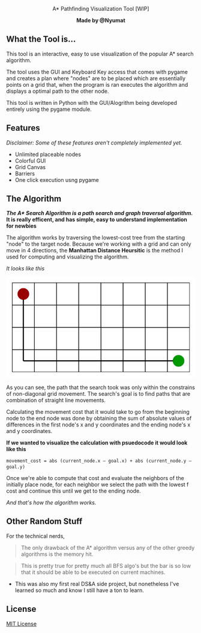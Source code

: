 <p align="center">A* Pathfinding Visualization Tool [WIP]</p>

<b><p align="center">Made by @Nyumat</p></b>

## What the Tool is...
 
 This tool is an interactive, easy to use visualization of the popular A* search algorithm. 
 
 The tool uses the GUI and Keyboard Key access that comes with pygame and creates a plan where "nodes" are to be placed which are essentially points on a grid that, when the program is ran executes the algorithm and displays a optimal  path to the other node. 
 
 This tool is written in Python with the GUI/Alogrithm being developed entirely using the pygame module. 
 
 ## Features 
 
 *Disclaimer: Some of these features aren't completely implemented yet.* 
 
 - Unlimited placeable nodes
 - Colorful GUI
 - Grid Canvas
 - Barriers
 - One click execution usng pygame
 
 ## The Algorithm

__*The A\* Search Algorithm is a path search and graph traversal algorithm.* It is really efficent, and has simple, easy to understand implementation for newbies__

The algorithm works by traversing the lowest-cost tree from the starting "node" to the target node. Because we're working with a grid and can only move in 4 directions, the **Manhattan Distance Heursitic** is the method I used for computing and visualizing the algorithm. 

*It looks like this*

![MDH](mdh.png)

As you can see, the path that the search took was only within the constrains of non-diagonal grid movement. The search's goal is to find paths that are combination of straight line movements. 

Calculating the movement cost that it would take to go from the beginning node to the end node was done by obtaining the sum of absolute values of differences in the first node's x and y coordinates and the ending node's x and y coordinates.

**If we wanted to visualize the calculation with psuedocode it would look like this**

```
movement_cost = abs (current_node.x – goal.x) + abs (current_node.y – goal.y) 
```
Once we're able to compute that cost and evaluate the neighbors of the initially place node, for each neighbor we select the path with the lowest f cost and continue this until we get to the ending node.

*And that's how the algorithm works.*

## Other Random Stuff

For the technical nerds,
>The only drawback of the A* algorithm versus any of the other greedy algorithms is the memory hit. 

>This is pretty true for pretty much all BFS algo's but the bar is so low that it should be able to be executed on current machines.

- This was also my first real DS&A side project, but nonetheless I've learned so much and know I still have a ton to learn.

## License

[MIT License](https://opensource.org/licenses/MIT)

